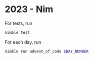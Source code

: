 # 2023 - Nim

For tests, run

```bash
nimble test
```

For each day, run

```bash
nimble run advent_of_code $DAY_NUMBER
```
